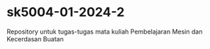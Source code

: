 # sk5004-01-2024-2
Repository untuk tugas-tugas mata kuliah Pembelajaran Mesin dan Kecerdasan Buatan
